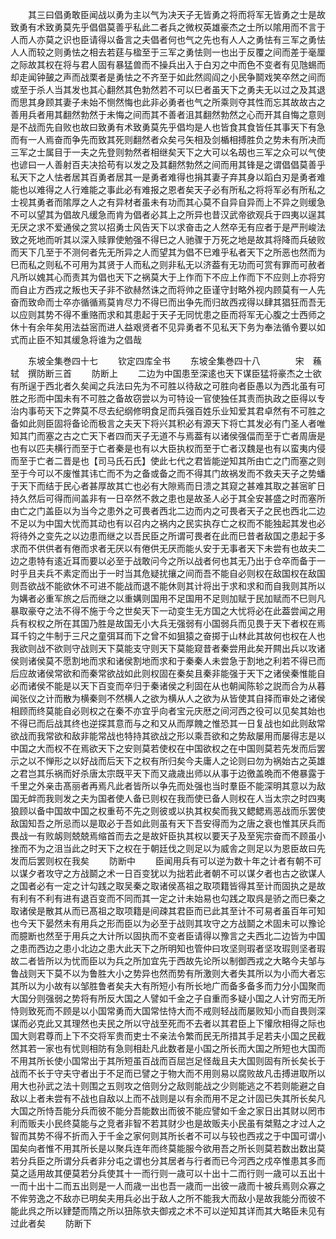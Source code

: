 <!-- { "loadSidebar": true } -->
　　其三曰倡勇敢臣闻战以勇为主以气为决天子无皆勇之将而将军无皆勇之士是故致勇有术致勇莫先乎倡倡莫善乎私此二者兵之微权英雄豪杰之士所以隂用而不言于人而人亦莫之识也臣请得以备言之夫倡者何也气之先也有人人之勇怯有三军之勇怯人人而较之则勇怯之相去若莛与楹至于三军之勇怯则一也出于反覆之间而差于毫厘之际故其权在将与君人固有暴猛兽而不操兵出入于白刃之中而色不变者有见虺蜴而却走闻钟皷之声而战栗者是勇怯之不齐至于如此然闾阎之小民争鬬戏笑卒然之间而或至于杀人当其发也其心翻然其色勃然若不可以巳者虽天下之勇夫无以过之及其退而思其身顾其妻子未始不恻然悔也此非必勇者也气之所乘则夺其性而忘其故故古之善用兵者用其翻然勃然于未悔之间而其不善者沮其翻然勃然之心而开其自悔之意则是不战而先自败也故曰致勇有术致勇莫先乎倡均是人也皆食其食皆任其事天下有急而有一人焉奋而争先而致其死则翻然者众矣弓矢相及剑楯相搏胜负之势未有所决而三军之士属目于一夫之先登则勃然者相继矣天下之大可以名刼也三军之众可以气使也谚曰一人善射百夫决拾苟有以发之及其翻然勃然之间而用其锋是之谓倡倡莫善乎私天下之人怯者居其百勇者居其一是勇者难得也捐其妻子弃其身以蹈白刃是勇者难能也以难得之人行难能之事此必有难报之恩者矣天子必有所私之将将军必有所私之士视其勇者而隂厚之人之有异材者虽未有功而其心莫不自异自异而上不异之则缓急不可以望其为倡故凡缓急而肯为倡者必其上之所异也昔汉武帝欲观兵于四夷以逞其无厌之求不爱通侯之赏以招勇士风告天下以求奋击之人然卒无有应者于是严刑峻法致之死地而听其以深入赎罪使勉强不得巳之人驰骤于万死之地是故其将降而兵破败而天下几至于不测何者先无所异之人而望其为倡不巳难乎私者天下之所恶也然而为巳而私之则私不可用为其贤于人而私之则非私无以济葢有无功而可赏有罪而可赦者凡所以媿其心而责其为倡也天下之祸莫大于上作而下不应上作而下不应则上亦将穷而自止方西戎之叛也天子非不欲赫然诛之而将帅之臣谨守封略外视内顾莫有一人先奋而致命而士卒亦循循焉莫肯尽力不得巳而出争先而归故西戎得以肆其猖狂而吾无以应则其势不得不重赂而求和其患起于天子无同忧患之臣而将军无心腹之士西师之休十有余年矣用法益宻而进人益艰贤者不见异勇者不见私天下务为奉法循令要以如式而止臣不知其缓急将谁为之倡哉






　　东坡全集巻四十七
　　钦定四库全书
　　东坡全集巻四十八　　　　宋　蘓轼　撰防断三首
　　防断上
　　二边为中国患至深逺也天下谋臣猛将豪杰之士欲有所逞于西北者久矣闻之兵法曰先为不可胜以待敌之可胜向者臣愚以为西北虽有可胜之形而中国未有不可胜之备故窃尝以为可特设一官使独任其责而执政之臣得以专治内事苟天下之弊莫不尽去纪纲修明食足而兵强百姓乐业知爱其君卓然有不可胜之备如此则臣固将备论而极言之夫天下将兴其积必有源天下将亡其发必有门圣人者唯知其门而塞之古之亡天下者四而天子无道不与焉葢有以诸侯强偪而至于亡者周唐是也有以匹夫横行而至于亡者秦是也有以大臣执权而至于亡者汉魏是也有以蛮夷内侵而至于亡者二晋是也【司马氏石氏】使此七代之君皆能逆知其所由亡之门而塞之则至于今可以不废惟其讳亡而不为之备或备之而不得其门故祸发而不救夫天子之势蟠于天下而结于民心者甚厚故其亡也必有大隙焉而日溃之其窥之甚难其取之甚宻旷日持久然后可得而间盖非有一日卒然不救之患也是故圣人必于其全安甚盛之时而塞所由亡之门盖臣以为当今之患外之可畏者西北二边而内之可畏者天子之民也西北二边不足以为中国大忧而其动也有以召内之祸内之民实执存亡之权而不能独起其发也必将待外之变先之以边患而继之以吾民臣之所谓可畏者在此而巳昔者敌国之患起于多求而不供供者有倦而求者无厌以有倦供无厌而能乆安于无事者天下未尝有也故夫二边之患特有逺近耳而要以必至于战敢问今之所以战者何也其无乃出于仓卒而备于一时乎且夫兵不素定而出于一时当其危疑扰攘之间而吾不能自必则权在敌国权在敌国则吾欲战不能欲休不可进不能战而退不能休则其计将出于求和求和而自我则其所以为媾者必重军旅之后而继之以重媾则国用不足国用不足则加赋于民加赋而不巳则凡暴取豪夺之法不得不施于今之世矣天下一动变生无方国之大忧将必在此葢尝闻之用兵有权权之所在其国乃胜是故国无小大兵无强弱有小国弱兵而见畏于天下者权在焉耳千钧之牛制于三尺之童弭耳而下之曾不如狙猿之奋掷于山林此其故何也权在人也我欲则战不欲则守战则天下莫能支守则天下莫能窥昔者秦尝用此矣开闗出兵以攻诸侯则诸侯莫不愿割地而求和诸侯割地而求和于秦秦人未尝急于割地之利若不得已而后应故诸侯常欲和而秦常欲战如此则权固在秦矣且秦非能强于天下之诸侯秦惟能自必而诸侯不能是以天下百变而卒归于秦诸侯之利固在从也朝闻陈轸之説而合为从暮闻张仪之计而散为横秦则不然横人之欲为横从人之欲为从皆使其自择而审处之诸侯相顾而终莫能自必则权之在秦不亦宜乎向者宝元庆厯之间河西之役可以见矣其始也不得已而后战其终也逆探其意而与之和又从而厚餽之惟恐其一日复战也如此则敌常欲战而我常欲和敌非能常战也特持其欲战之形以乘吾欲和之势敌屡用而屡得志是以中国之大而权不在焉欲天下之安则莫若使权在中国欲权之在中国则莫若先发而后罢示之以不惮形之以好战而后天下之权有所归矣今夫庸人之论则曰勿为祸始古之英雄之君岂其乐祸而好杀唐太宗既平天下而又歳歳出师以从事于边徼盖晩而不倦暴露于千里之外亲击髙丽者再焉凡此者皆所以争先而处强也当时羣臣不能深明其意以为敌国无衅而我则发之夫为国者使人备已则权在我而使已备人则权在人当太宗之时四夷狼顾以备中国故中国之权重苟不先之则彼或以执其权矣而我又鳃鳃焉恶战而乐罢使敌国知吾之所忌而以是取必于吾如此则虽有天下吾安得而为之唐之衰也惟其厌兵而畏战一有败衂则兢兢焉缩首而去之是故奸臣执其权以要天子及至宪宗奋而不顾虽小挫而不为之沮当此之时天下之权在于朝廷伐之则足以为威舎之则足以为恩臣故曰先发而后罢则权在我矣
　　防断中
　　臣闻用兵有可以逆为数十年之计者有朝不可以谋夕者攻守之方战鬬之术一日百变犹以为拙若此者朝不可以谋夕者也古之欲谋人之国者必有一定之计勾践之取吴秦之取诸侯髙祖之取项籍皆得其至计而固执之是故有利有不利有进有退百变而不同而其一定之计未始易也勾践之取呉是骄之而巳秦之取诸侯是散其从而已髙祖之取项籍是间疎其君臣而已此其至计不可易者虽百年可知也今天下晏然未有用兵之形而臣以为必至于战则其攻守之方战鬬之术固未可以豫论而臆断也然至于用兵之大计所以固执而不变者臣请得以豫言之夫西北二边皆为中国之患而西边之患小北边之患大此天下之所明知也管仲曰攻坚则瑕者坚攻瑕则坚者瑕故二者皆所以为忧而臣以为兵之所加宜先于西故先论所以制御西戎之大略今夫邹与鲁战则天下莫不以为鲁胜大小之势异也然而势有所激则大者失其所以为小而大者忘其所以为小故有以邹胜鲁者矣夫大有所短小有所长地广而备多备多而力分小国聚而大国分则强弱之势将有所反大国之人譬如千金之子自重而多疑小国之人计穷而无所恃则致死而不顾是以小国常勇而大国常怯恃大而不戒则轻战而屡败知小而自畏则深谋而必克此又其理然也夫民之所以守战至死而不去者以其君臣上下懽欣相得之际也国大则君尊而上下不交将军贵而吏士不亲法令繁而民无所措其手足若夫小国之民截然其若一家也有忧则相防有急则相赴凡此数者是小国之所长而大国之所短也大国而不用其所长使小国常出于其所短虽百战而百屈岂足怪哉且夫大国则固有所长矣长于战而不长于守夫守者出于不足而已譬之于物大而不用则易以腐败故凡击搏进取所以用大也孙武之法十则围之五则攻之倍则分之敌则能战之少则能逃之不若则能避之自敌以上者未尝有不战也自敌以上而不战则是以有余而用不足之计固已失其所长矣凡大国之所恃吾能分兵而彼不能分吾能数出而彼不能应譬如千金之家日出其财以罔市利而贩夫小民终莫能与之竞者非智不若其财少也是故贩夫小民虽有桀黠之才过人之智而其势不得不折而入于千金之家何则其所长者不可以与较也西戎之于中国可谓小国矣向者惟不用其所长是以聚兵连年而终莫能服今欲用吾之所长则莫若数出数出莫若分兵臣之所谓分兵者非分屯之谓也分其居者与行者而已今河西之戍卒惟患其多而莫之适用故其便莫若分兵使其十一而行则一歳可以十出十二而行则一歳可以五出十一而十出十二而五出则是一人而歳一出也吾一歳而一出彼一歳而十被兵焉则众寡之不侔劳逸之不敌亦已明矣夫用兵必出于敌人之所不能我大而敌小是故我能分而彼不能此呉之所以肄楚而隋之所以狃陈欤夫御戎之术不可以逆知其详而其大略臣未见有过此者矣
　　防断下
